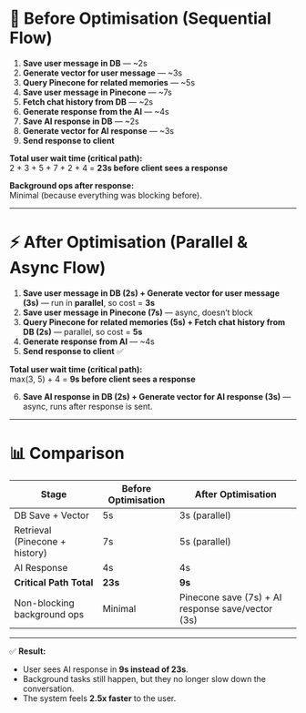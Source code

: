 # 🚦 Before Optimisation (Sequential Flow)

1. **Save user message in DB** — ~2s  
2. **Generate vector for user message** — ~3s  
3. **Query Pinecone for related memories** — ~5s  
4. **Save user message in Pinecone** — ~7s  
5. **Fetch chat history from DB** — ~2s  
6. **Generate response from the AI** — ~4s  
7. **Save AI response in DB** — ~2s  
8. **Generate vector for AI response** — ~3s  
9. **Send response to client**  

**Total user wait time (critical path):**  
2 + 3 + 5 + 7 + 2 + 4 = **23s before client sees a response**  

**Background ops after response:**  
Minimal (because everything was blocking before).  

---

# ⚡ After Optimisation (Parallel & Async Flow)

1. **Save user message in DB (2s) + Generate vector for user message (3s)** — run in **parallel**, so cost = **3s**  
2. **Save user message in Pinecone (7s)** — async, doesn’t block  
3. **Query Pinecone for related memories (5s) + Fetch chat history from DB (2s)** — parallel, so cost = **5s**  
4. **Generate response from AI** — ~4s  
5. **Send response to client** ✅  

**Total user wait time (critical path):**  
max(3, 5) + 4 = **9s before client sees a response**  

6. **Save AI response in DB (2s) + Generate vector for AI response (3s)** — async, runs after response is sent.  

---

# 📊 Comparison

| Stage                         | Before Optimisation | After Optimisation |
|-------------------------------|----------------------|---------------------|
| DB Save + Vector              | 5s                   | 3s (parallel)       |
| Retrieval (Pinecone + history)| 7s                   | 5s (parallel)       |
| AI Response                   | 4s                   | 4s                  |
| **Critical Path Total**       | **23s**              | **9s**              |
| Non-blocking background ops   | Minimal              | Pinecone save (7s) + AI response save/vector (3s) |

---

✅ **Result:**  
- User sees AI response in **9s instead of 23s**.  
- Background tasks still happen, but they no longer slow down the conversation.  
- The system feels **2.5x faster** to the user.  
